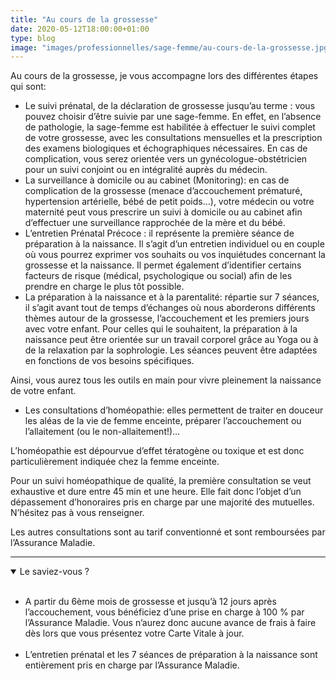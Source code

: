 ```yaml
---
title: "Au cours de la grossesse"
date: 2020-05-12T18:00:00+01:00
type: blog
image: "images/professionnelles/sage-femme/au-cours-de-la-grossesse.jpg"
---
```


Au cours de la grossesse, je vous accompagne lors des différentes étapes qui sont:

- Le suivi prénatal, de la déclaration de grossesse jusqu’au terme : vous pouvez choisir d’être suivie par une sage-femme. En effet, en l’absence de pathologie, la sage-femme est habilitée à effectuer le suivi complet de votre grossesse, avec les consultations mensuelles et la prescription des examens biologiques et échographiques nécessaires. En cas de complication, vous serez orientée vers un gynécologue-obstétricien pour un suivi conjoint ou en intégralité auprès du médecin.
- La surveillance à domicile ou au cabinet (Monitoring): en cas de complication de la grossesse (menace d’accouchement prématuré, hypertension artérielle, bébé de petit poids…), votre médecin ou votre maternité peut vous prescrire un suivi à domicile ou au cabinet afin d’effectuer une surveillance rapprochée de la mère et du bébé.
- L’entretien Prénatal Précoce : il représente la première séance de préparation à la naissance. Il s’agit d’un entretien individuel ou en couple où vous pourrez exprimer vos souhaits ou vos inquiétudes concernant la grossesse et la naissance. Il permet également d’identifier certains facteurs de risque (médical, psychologique ou social) afin de les prendre en charge le plus tôt possible.
- La préparation à la naissance et à la parentalité: répartie sur 7 séances, il s’agit avant tout de temps d’échanges où nous aborderons différents thèmes autour de la grossesse, l’accouchement et les premiers jours avec votre enfant. Pour celles qui le souhaitent, la préparation à la naissance peut être orientée sur un travail corporel grâce au Yoga ou à de la relaxation par la sophrologie.
Les séances peuvent être adaptées en fonctions de vos besoins spécifiques.

Ainsi, vous aurez tous les outils en main pour vivre pleinement  la naissance de votre enfant.

- Les consultations d’homéopathie: elles permettent de traiter en douceur les aléas de la vie de femme enceinte, préparer l’accouchement ou l’allaitement (ou le non-allaitement!)…

L’homéopathie est dépourvue d’effet tératogène ou toxique et est donc particulièrement indiquée chez la femme enceinte.

Pour un suivi homéopathique de qualité, la première consultation se veut exhaustive et dure entre 45 min et une heure. Elle fait donc l’objet d’un dépassement d’honoraires pris en charge par une majorité des mutuelles. N’hésitez pas à vous renseigner.

Les autres consultations sont au tarif conventionné et sont remboursées par l’Assurance Maladie.

---------------------

<details class="admonition question" open>
    <summary class="admonition-title">Le saviez-vous ?</summary>
    <br>
    <ul>
        <li>A partir du 6ème mois de grossesse et jusqu’à 12 jours après l’accouchement, vous bénéficiez d’une prise en charge à 100 % par l’Assurance Maladie. Vous n’aurez donc aucune avance de frais à faire dès lors que vous présentez votre Carte Vitale à jour.</li>
        <br>
        <li>L’entretien prénatal et les 7 séances de préparation à la naissance sont entièrement pris en charge par l’Assurance Maladie.</li>
    </ul>
</details>
